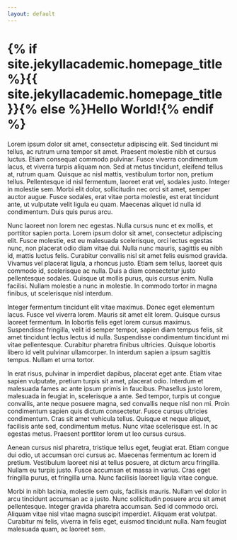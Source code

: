 ```yaml
---
layout: default
---
```


<h1 class="page-title">{% if site.jekyllacademic.homepage_title %}{{ site.jekyllacademic.homepage_title }}{% else %}Hello World!{% endif %}</h1>



Lorem ipsum dolor sit amet, consectetur adipiscing elit. Sed tincidunt mi tellus, ac rutrum urna tempor sit amet. Praesent molestie nibh et cursus luctus. Etiam consequat commodo pulvinar. Fusce viverra condimentum lacus, et viverra turpis aliquam non. Sed at metus tincidunt, eleifend tellus at, rutrum quam. Quisque ac nisl mattis, vestibulum tortor non, pretium tellus. Pellentesque id nisl fermentum, laoreet erat vel, sodales justo. Integer in molestie sem. Morbi elit dolor, sollicitudin nec orci sit amet, semper auctor augue. Fusce sodales, erat vitae porta molestie, est erat tincidunt ante, ut vulputate velit ligula eu quam. Maecenas aliquet id nulla id condimentum. Duis quis purus arcu.

Nunc laoreet non lorem nec egestas. Nulla cursus nunc et ex mollis, et porttitor sapien porta. Lorem ipsum dolor sit amet, consectetur adipiscing elit. Fusce molestie, est eu malesuada scelerisque, orci lectus egestas nunc, non placerat odio diam vitae dui. Nulla nunc mauris, sagittis eu nibh id, mattis luctus felis. Curabitur convallis nisl sit amet felis euismod gravida. Vivamus vel placerat ligula, a rhoncus justo. Etiam sem tellus, laoreet quis commodo id, scelerisque ac nulla. Duis a diam consectetur justo pellentesque sodales. Quisque ut mollis purus, quis cursus enim. Nulla facilisi. Nullam molestie a nunc in molestie. In commodo tortor in magna finibus, ut scelerisque nisl interdum.

Integer fermentum tincidunt elit vitae maximus. Donec eget elementum lacus. Fusce vel viverra lorem. Mauris sit amet elit lorem. Quisque cursus laoreet fermentum. In lobortis felis eget lorem cursus maximus. Suspendisse fringilla, velit id semper tempor, sapien diam tempus felis, sit amet tincidunt lectus lectus id nulla. Suspendisse condimentum tincidunt mi vitae pellentesque. Curabitur pharetra finibus ultricies. Quisque lobortis libero id velit pulvinar ullamcorper. In interdum sapien a ipsum sagittis tempus. Nullam et urna tortor.

In erat risus, pulvinar in imperdiet dapibus, placerat eget ante. Etiam vitae sapien vulputate, pretium turpis sit amet, placerat odio. Interdum et malesuada fames ac ante ipsum primis in faucibus. Phasellus justo lorem, malesuada in feugiat in, scelerisque a ante. Sed tempor, turpis ut congue convallis, ante neque posuere magna, sed convallis neque nisl non mi. Proin condimentum sapien quis dictum consectetur. Fusce cursus ultricies condimentum. Cras sit amet vehicula tellus. Quisque et neque aliquet, facilisis ante sed, condimentum metus. Nunc vitae scelerisque est. In ac egestas metus. Praesent porttitor lorem ut leo cursus cursus.

Aenean cursus nisl pharetra, tristique tellus eget, feugiat erat. Etiam congue dui odio, ut accumsan orci cursus ac. Maecenas fermentum ac lorem id pretium. Vestibulum laoreet nisi at tellus posuere, at dictum arcu fringilla. Nullam eu turpis justo. Fusce accumsan et massa in varius. Cras eget fringilla purus, et fringilla urna. Nunc facilisis laoreet ligula vitae congue.

Morbi in nibh lacinia, molestie sem quis, facilisis mauris. Nullam vel dolor in arcu tincidunt accumsan ac a justo. Nunc sollicitudin posuere arcu sit amet pellentesque. Integer gravida pharetra accumsan. Sed id commodo orci. Aliquam vitae nisl vitae magna suscipit imperdiet. Aliquam erat volutpat. Curabitur mi felis, viverra in felis eget, euismod tincidunt nulla. Nam feugiat malesuada quam, ac laoreet sem.
